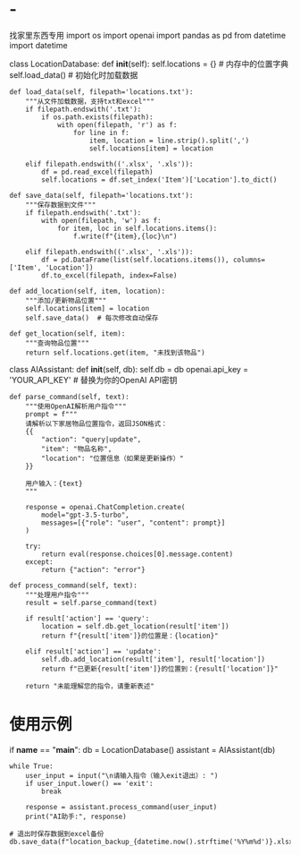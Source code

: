 # -
找家里东西专用
import os
import openai
import pandas as pd
from datetime import datetime

class LocationDatabase:
    def __init__(self):
        self.locations = {}  # 内存中的位置字典
        self.load_data()     # 初始化时加载数据
        
    def load_data(self, filepath='locations.txt'):
        """从文件加载数据，支持txt和excel"""
        if filepath.endswith('.txt'):
            if os.path.exists(filepath):
                with open(filepath, 'r') as f:
                    for line in f:
                        item, location = line.strip().split(',')
                        self.locations[item] = location
                        
        elif filepath.endswith(('.xlsx', '.xls')):
            df = pd.read_excel(filepath)
            self.locations = df.set_index('Item')['Location'].to_dict()

    def save_data(self, filepath='locations.txt'):
        """保存数据到文件"""
        if filepath.endswith('.txt'):
            with open(filepath, 'w') as f:
                for item, loc in self.locations.items():
                    f.write(f"{item},{loc}\n")
                    
        elif filepath.endswith(('.xlsx', '.xls')):
            df = pd.DataFrame(list(self.locations.items()), columns=['Item', 'Location'])
            df.to_excel(filepath, index=False)

    def add_location(self, item, location):
        """添加/更新物品位置"""
        self.locations[item] = location
        self.save_data()  # 每次修改自动保存
        
    def get_location(self, item):
        """查询物品位置"""
        return self.locations.get(item, "未找到该物品")

class AIAssistant:
    def __init__(self, db):
        self.db = db
        openai.api_key = 'YOUR_API_KEY'  # 替换为你的OpenAI API密钥
        
    def parse_command(self, text):
        """使用OpenAI解析用户指令"""
        prompt = f"""
        请解析以下家居物品位置指令，返回JSON格式：
        {{
            "action": "query|update",
            "item": "物品名称",
            "location": "位置信息（如果是更新操作）"
        }}
        
        用户输入：{text}
        """
        
        response = openai.ChatCompletion.create(
            model="gpt-3.5-turbo",
            messages=[{"role": "user", "content": prompt}]
        )
        
        try:
            return eval(response.choices[0].message.content)
        except:
            return {"action": "error"}

    def process_command(self, text):
        """处理用户指令"""
        result = self.parse_command(text)
        
        if result['action'] == 'query':
            location = self.db.get_location(result['item'])
            return f"{result['item']}的位置是：{location}"
            
        elif result['action'] == 'update':
            self.db.add_location(result['item'], result['location'])
            return f"已更新{result['item']}的位置到：{result['location']}"
            
        return "未能理解您的指令，请重新表述"

# 使用示例
if __name__ == "__main__":
    db = LocationDatabase()
    assistant = AIAssistant(db)
    
    while True:
        user_input = input("\n请输入指令（输入exit退出）: ")
        if user_input.lower() == 'exit':
            break
            
        response = assistant.process_command(user_input)
        print("AI助手:", response)
        
    # 退出时保存数据到excel备份
    db.save_data(f"location_backup_{datetime.now().strftime('%Y%m%d')}.xlsx")
